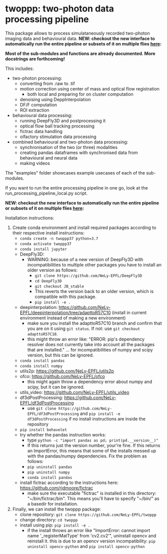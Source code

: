 # twoppp: **two-p**hoton data **p**rocessing **p**ipeline

This package allows to process simulataneously recorded two-photon imaging data and behavioural data.
**NEW: checkout the new interface to automatically run the entire pipeline or subsets of it on multiple flies [here](twoppp/run/README.md):**

**Most of the sub-modules and functions are already documented. More docstrings are forthcoming!**

This includes:
* two-photon processing:
    * converting from .raw to .tif
    * motion correction using center of mass and optical flow registration
        * both local and preparing for on cluster computation
    * denoising using DeppInterpolation
    * DF/F computation
    * ROI extraction
* behavioural data processing:
    * running DeepFly3D and postprocessing it
    * optical flow ball tracking processing
    * fictrac data handling
    * olfactory stimulation data processing
* combined behavioural and two-photon data processing:
    * synchronisation of the two (or three) modalities
    * creating pandas dataframes with synchronised data from behavioural and neural data
    * making videos

The "examples" folder showcases example usecases of each of the sub-modules.

If you want to run the entire processing pipeline in one go, look at the run_processing_pipeline_local.py script.

**NEW: checkout the new interface to automatically run the entire pipeline or subsets of it on multiple flies [here](twoppp/run/README.md):**

Installation instructions:
1. Create conda environment and install required packages according to their respective install instructions:
    - ```conda create -n twoppp37 python=3.7```
    - ```conda activate twoppp37```
    - ```conda install jupyter```
    - DeepFly3D:
        - WARNING: because of a new version of DeepFly3D with incompatibilities to multiple other packages you have to install an older version as follows:
            - ```git clone https://github.com/NeLy-EPFL/DeepFly3D```
            - ```cd DeepFly3D```
            - ```git checkout JB_stable```
            - This reverts the version back to an older version, which is compatible with this package.
            - ```pip install -e .```
    - deepinterpolation: https://github.com/NeLy-EPFL/deepinterpolation/tree/adapttoR57C10 (install in current environment instead of making a new environment)
        - make sure you install the adapttoR57C10 branch and confirm that you are on it using ```git status```. If not: use ```git checkout adapttoR57C10```.
        - this might throw an error like: "ERROR: pip's dependency resolver does not currently take into account all the packages that are installed." ... for incompatibilities of numpy and scipy version, but this can be ignored.
    - ```conda install pandas```
    - ```conda install numpy```
    - utils2p: https://github.com/NeLy-EPFL/utils2p
    - ofco: https://github.com/NeLy-EPFL/ofco
        - this might again throw a dependency error about numpy and scipy, but it can be ignored.
    - utils_video: https://github.com/NeLy-EPFL/utils_video
    - df3dPostProcessing: https://github.com/NeLy-EPFL/df3dPostProcessing
        - use ```git clone https://github.com/NeLy-EPFL/df3dPostProcessing``` and ```pip install -e df3dPostProcessing``` if no install instructions are inside the repository
    - ```pip install behavelet```
    - try whether the pandas instruction works:
        - type ```python -c "import pandas as pd; print(pd.__version__)"```
        - If this returns just the version number, your're fine. If this returns an ImportError, this means that some of the installs messed up with the pandas/numpy dependencies. Fix the problem as follows:
        - ```pip uninstall pandas```
        - ```pip uninstall numpy```
        - ```conda install pandas```
    - install fictrac according to the instructions here: https://github.com/rjdmoore/fictrac
        - make sure the executable "fictrac" is installed in this directory: "\~/bin/fictrac/bin". This means you'll have to specify "\~/bin/" as a basedir for installation.
2. Finally, we can install the twoppp package:
    - clone repository: ```git clone https://github.com/NeLy-EPFL/twoppp```
    - change directory: ```cd twoppp```
    - install using pip: ```pip install -e .```
        - if the install throws an error like "ImportError: cannot import name '_registerMatType' from 'cv2.cv2'", uninstall opencv and reinstall it. this is due to an opencv version incompatibility: ```pip uninstall opencv-python``` and ```pip install opencv-python```
